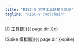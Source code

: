 ```yaml
---
title: "RISC-V 官方工具链相关笔记"
tagline: "RISC-V Toolchain"
---
```


[C 工具链]({{ page.dir }}c)

[Spike 模拟器]({{ page.dir }}spike)

